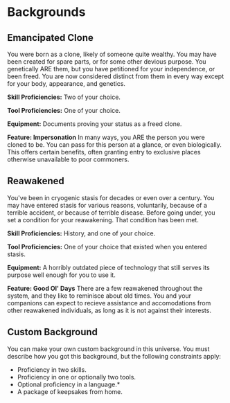 # Backgrounds

## Emancipated Clone
You were born as a clone, likely of someone quite wealthy. You may have been created for spare parts, or for some other devious purpose. You genetically ARE them, but you have petitioned for your independence, or been freed.  You are now considered distinct from them in every way except for your body, appearance, and genetics.

**Skill Proficiencies:** Two of your choice.

**Tool Proficiencies:** One of your choice.

**Equipment:** Documents proving your status as a freed clone.

**Feature: Impersonation**  In many ways, you ARE the person you were cloned to be.  You can pass for this person at a glance, or even biologically.  This offers certain benefits, often granting entry to exclusive places otherwise unavailable to poor commoners.

## Reawakened
You've been in cryogenic stasis for decades or even over a century. You may have entered stasis for various reasons, voluntarily, because of a terrible accident, or because of terrible disease. Before going under, you set a condition for your reawakening. That condition has been met.

**Skill Proficiencies:** History, and one of your choice.

**Tool Proficiencies:** One of your choice that existed when you entered stasis.

**Equipment:** A horribly outdated piece of technology that still serves its purpose well enough for you to use it.

**Feature: Good Ol' Days** There are a few reawakened throughout the system, and they like to reminisce about old times.  You and your companions can expect to recieve assistance and accomodations from other reawakened individuals, as long as it is not against their interests.

## Custom Background
You can make your own custom background in this universe.  You must describe how you got this background, but the following constraints apply:

 * Proficiency in two skills.
 * Proficiency in one or optionally two tools.
 * Optional proficiency in a language.*
* A package of keepsakes from home.
